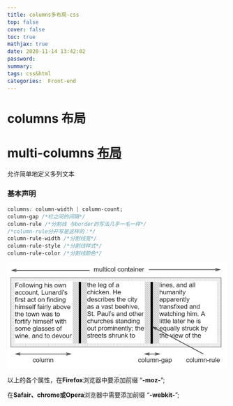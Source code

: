 ```yaml
---
title: columns多布局-css
top: false
cover: false
toc: true
mathjax: true
date: 2020-11-14 13:42:02
password:
summary:
tags: css&html
categories:  Front-end
---
```


# columns 布局

# multi-columns [布局](https://developer.mozilla.org/en-US/docs/Web/CSS/columns)

允许简单地定义多列文本

### 基本声明

```css
columns: column-width | column-count;
column-gap /*栏之间的间隔*/
column-rule /*分割线 与border的写法几乎一毛一样*/
/*column-rule分开写是这样的：*/
column-rule-width /*分割线宽*/
column-rule-style /*分割线样式*/
column-rule-color /*分割线颜色*/
```

![](columns-css/1605332729263.png)

以上的各个属性，在**Firefox**浏览器中要添加前缀 “**-moz-**”;

在**Safair、chrome或Opera**浏览器中需要添加前缀 “**-webkit-**”;